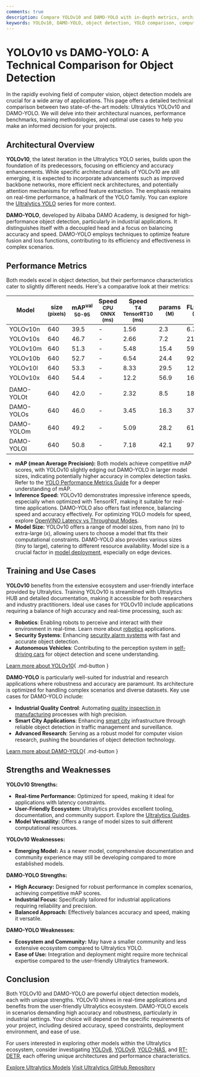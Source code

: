```yaml
---
comments: true
description: Compare YOLOv10 and DAMO-YOLO with in-depth metrics, architectures, and use cases. Discover which model suits your object detection needs.
keywords: YOLOv10, DAMO-YOLO, object detection, YOLO comparison, computer vision, model benchmarks, Ultralytics, machine learning models, AI performance
---
```


# YOLOv10 vs DAMO-YOLO: A Technical Comparison for Object Detection

<script async src="https://cdn.jsdelivr.net/npm/chart.js@3.9.1/dist/chart.min.js"></script>
<script defer src="../../javascript/benchmark.js"></script>

<canvas id="modelComparisonChart" width="1024" height="400" active-models='["YOLOv10", "DAMO-YOLO"]'></canvas>

In the rapidly evolving field of computer vision, object detection models are crucial for a wide array of applications. This page offers a detailed technical comparison between two state-of-the-art models: Ultralytics YOLOv10 and DAMO-YOLO. We will delve into their architectural nuances, performance benchmarks, training methodologies, and optimal use cases to help you make an informed decision for your projects.

## Architectural Overview

**YOLOv10**, the latest iteration in the Ultralytics YOLO series, builds upon the foundation of its predecessors, focusing on efficiency and accuracy enhancements. While specific architectural details of YOLOv10 are still emerging, it is expected to incorporate advancements such as improved backbone networks, more efficient neck architectures, and potentially attention mechanisms for refined feature extraction. The emphasis remains on real-time performance, a hallmark of the YOLO family. You can explore the [Ultralytics YOLO](https://www.ultralytics.com/yolo) series for more context.

**DAMO-YOLO**, developed by Alibaba DAMO Academy, is designed for high-performance object detection, particularly in industrial applications. It distinguishes itself with a decoupled head and a focus on balancing accuracy and speed. DAMO-YOLO employs techniques to optimize feature fusion and loss functions, contributing to its efficiency and effectiveness in complex scenarios.

## Performance Metrics

Both models excel in object detection, but their performance characteristics cater to slightly different needs. Here's a comparative look at their metrics:

| Model      | size<br><sup>(pixels) | mAP<sup>val<br>50-95 | Speed<br><sup>CPU ONNX<br>(ms) | Speed<br><sup>T4 TensorRT10<br>(ms) | params<br><sup>(M) | FLOPs<br><sup>(B) |
| ---------- | --------------------- | -------------------- | ------------------------------ | ----------------------------------- | ------------------ | ----------------- |
| YOLOv10n   | 640                   | 39.5                 | -                              | 1.56                                | 2.3                | 6.7               |
| YOLOv10s   | 640                   | 46.7                 | -                              | 2.66                                | 7.2                | 21.6              |
| YOLOv10m   | 640                   | 51.3                 | -                              | 5.48                                | 15.4               | 59.1              |
| YOLOv10b   | 640                   | 52.7                 | -                              | 6.54                                | 24.4               | 92.0              |
| YOLOv10l   | 640                   | 53.3                 | -                              | 8.33                                | 29.5               | 120.3             |
| YOLOv10x   | 640                   | 54.4                 | -                              | 12.2                                | 56.9               | 160.4             |
|            |                       |                      |                                |                                     |                    |                   |
| DAMO-YOLOt | 640                   | 42.0                 | -                              | 2.32                                | 8.5                | 18.1              |
| DAMO-YOLOs | 640                   | 46.0                 | -                              | 3.45                                | 16.3               | 37.8              |
| DAMO-YOLOm | 640                   | 49.2                 | -                              | 5.09                                | 28.2               | 61.8              |
| DAMO-YOLOl | 640                   | 50.8                 | -                              | 7.18                                | 42.1               | 97.3              |

- **mAP (mean Average Precision):** Both models achieve competitive mAP scores, with YOLOv10 slightly edging out DAMO-YOLO in larger model sizes, indicating potentially higher accuracy in complex detection tasks. Refer to the [YOLO Performance Metrics Guide](https://docs.ultralytics.com/guides/yolo-performance-metrics/) for a deeper understanding of mAP.
- **Inference Speed:** YOLOv10 demonstrates impressive inference speeds, especially when optimized with TensorRT, making it suitable for real-time applications. DAMO-YOLO also offers fast inference, balancing speed and accuracy effectively. For optimizing YOLO models for speed, explore [OpenVINO Latency vs Throughput Modes](https://docs.ultralytics.com/guides/optimizing-openvino-latency-vs-throughput-modes/).
- **Model Size:** YOLOv10 offers a range of model sizes, from nano (n) to extra-large (x), allowing users to choose a model that fits their computational constraints. DAMO-YOLO also provides various sizes (tiny to large), catering to different resource availability. Model size is a crucial factor in [model deployment](https://www.ultralytics.com/glossary/model-deployment), especially on edge devices.

## Training and Use Cases

**YOLOv10** benefits from the extensive ecosystem and user-friendly interface provided by Ultralytics. Training YOLOv10 is streamlined with Ultralytics HUB and detailed documentation, making it accessible for both researchers and industry practitioners. Ideal use cases for YOLOv10 include applications requiring a balance of high accuracy and real-time processing, such as:

- **Robotics**: Enabling robots to perceive and interact with their environment in real-time. Learn more about [robotics](https://www.ultralytics.com/glossary/robotics) applications.
- **Security Systems**: Enhancing [security alarm systems](https://www.ultralytics.com/blog/security-alarm-system-projects-with-ultralytics-yolov8) with fast and accurate object detection.
- **Autonomous Vehicles**: Contributing to the perception system in [self-driving cars](https://www.ultralytics.com/solutions/ai-in-self-driving) for object detection and scene understanding.

[Learn more about YOLOv10](https://docs.ultralytics.com/models/yolov10/){ .md-button }

**DAMO-YOLO** is particularly well-suited for industrial and research applications where robustness and accuracy are paramount. Its architecture is optimized for handling complex scenarios and diverse datasets. Key use cases for DAMO-YOLO include:

- **Industrial Quality Control**: Automating [quality inspection in manufacturing](https://www.ultralytics.com/blog/quality-inspection-in-manufacturing-traditional-vs-deep-learning-methods) processes with high precision.
- **Smart City Applications**: Enhancing [smart city](https://www.ultralytics.com/blog/computer-vision-ai-in-smart-cities) infrastructure through reliable object detection in traffic management and surveillance.
- **Advanced Research**: Serving as a robust model for computer vision research, pushing the boundaries of object detection technology.

[Learn more about DAMO-YOLO](https://github.com/tinyvision/DAMO-YOLO){ .md-button }

## Strengths and Weaknesses

**YOLOv10 Strengths:**

- **Real-time Performance:** Optimized for speed, making it ideal for applications with latency constraints.
- **User-Friendly Ecosystem:** Ultralytics provides excellent tooling, documentation, and community support. Explore the [Ultralytics Guides](https://docs.ultralytics.com/guides/).
- **Model Versatility:** Offers a range of model sizes to suit different computational resources.

**YOLOv10 Weaknesses:**

- **Emerging Model:** As a newer model, comprehensive documentation and community experience may still be developing compared to more established models.

**DAMO-YOLO Strengths:**

- **High Accuracy:** Designed for robust performance in complex scenarios, achieving competitive mAP scores.
- **Industrial Focus:** Specifically tailored for industrial applications requiring reliability and precision.
- **Balanced Approach:** Effectively balances accuracy and speed, making it versatile.

**DAMO-YOLO Weaknesses:**

- **Ecosystem and Community:** May have a smaller community and less extensive ecosystem compared to Ultralytics YOLO.
- **Ease of Use:** Integration and deployment might require more technical expertise compared to the user-friendly Ultralytics framework.

## Conclusion

Both YOLOv10 and DAMO-YOLO are powerful object detection models, each with unique strengths. YOLOv10 shines in real-time applications and benefits from the user-friendly Ultralytics ecosystem. DAMO-YOLO excels in scenarios demanding high accuracy and robustness, particularly in industrial settings. Your choice will depend on the specific requirements of your project, including desired accuracy, speed constraints, deployment environment, and ease of use.

For users interested in exploring other models within the Ultralytics ecosystem, consider investigating [YOLOv8](https://docs.ultralytics.com/models/yolov8/), [YOLOv9](https://docs.ultralytics.com/models/yolov9/), [YOLO-NAS](https://docs.ultralytics.com/models/yolo-nas/), and [RT-DETR](https://docs.ultralytics.com/models/rtdetr/), each offering unique architectures and performance characteristics.

[Explore Ultralytics Models](https://docs.ultralytics.com/models/)
[Visit Ultralytics GitHub Repository](https://github.com/ultralytics/ultralytics)